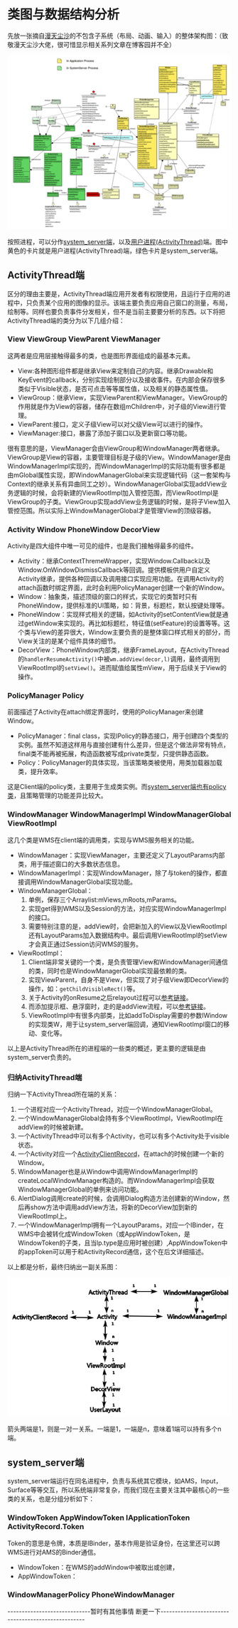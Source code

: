 # 类图与数据结构分析

先放一张摘自[漫天尘沙](http://www.cnblogs.com/samchen2009/p/3364327.html)的不包含子系统（布局、动画、输入）的整体架构图：（致敬漫天尘沙大佬，很可惜显示相关系列文章在博客园并不全）


![大致架构](WindowManagerService架构概述.png)

按照进程，可以分作[system_server端](#system_server端)，以及[用户进程(ActivityThread)](#activitythread端)端。图中黄色的卡片就是用户进程(ActivityThread)端，绿色卡片是system_server端。

## ActivityThread端

区分的理由主要是，ActivityThread端应用开发者有权限使用，且运行于应用的进程中，只负责某个应用的图像的显示。该端主要负责应用自己窗口的测量，布局，绘制等。同样也要负责事件分发相关，但不是当前主要要分析的东西。以下将把ActivityThread端的类分为以下几组介绍：

### View ViewGroup ViewParent ViewManager

这两者是应用层接触得最多的类，也是图形界面组成的最基本元素。

* View:各种图形组件都是继承View来定制自己的内容。继承Drawable和KeyEvent的callback，分别实现绘制部分以及接收事件。在内部会保存很多类似于Visible状态，是否可点击等等属性值，以及相关的静态属性值。
* ViewGroup：继承View，实现ViewParent和ViewManager。ViewGroup的作用就是作为View的容器，储存在数组mChildren中，对子级的View进行管理。
* ViewParent:接口，定义子级View可以对父级View可以进行的操作。
* ViewManager:接口，暴露了添加子窗口以及更新窗口等功能。

很有意思的是，ViewManager会由ViewGroup和WindowManager两者继承。ViewGroup是View的容器，主要管理目标是子级的View。WindowManager是由WindowManagerImpl实现的，而WindowManagerImpl的实际功能有很多都是由mGlobal属性实现，即WindowManagerGlobal来实现逻辑代码（这一套架构与Context的继承关系有异曲同工之妙）。WindowManagerGlobal实现addView业务逻辑的时候，会将新建的ViewRootImpl加入管控范围，而ViewRootImpl是ViewGroup的子类。ViewGroup实现addView业务逻辑的时候，是将子View加入管控范围。所以实际上WindowManagerGlobal才是管理View的顶级容器。

### Activity Window PhoneWindow DecorView

Activity是四大组件中唯一可见的组件，也是我们接触得最多的组件。

* Activity：继承ContextThremeWrapper，实现Window.Callback以及Window.OnWindowDismissCallback等回调。提供模板供用户自定义Activity继承，提供各种回调以及调用接口实现应用功能。在调用Activity的attach函数时绑定界面，此时会利用PolicyManager创建一个新的Window。
* Window：抽象类，描述顶级的窗口的样式，实现它的类暂时只有PhoneWindow，提供标准的UI策略，如：背景，标题栏，默认按键处理等。
* PhoneWindow：实现样式相关的逻辑，如Activity的setContentView就是通过getWindow来实现的。再比如标题栏，特征值(setFeature)的设置等等。这个类与View的差异很大，Window主要负责的是整体窗口样式相关的部分，而View关注的是某个组件具体的细节。
* DecorView：PhoneWindow内部类，继承FrameLayout，在ActivityThread的`handlerResumeActivity()`中被`wm.addView(decor,l)`调用，最终调用到ViewRootImpl的`setView()`。进而赋值给属性mView，用于后续关于View的操作。

### PolicyManager Policy 

前面描述了Activity在attach绑定界面时，使用的PolicyManager来创建Window。

* PolicyManager：final class，实现IPolicy的静态接口，用于创建四个类型的实例。虽然不知道这样用与直接创建有什么差异，但是这个做法非常有特点，final类不能再被拓展，构造函数被写成private类型，只提供静态函数。
* Policy：PolicyManager的具体实现，当该策略类被使用，用类加载器加载类，提升效率。

这是Client端的policy类，主要用于生成类实例。而[system_server端也有policy类](#windowmanagerpolicy-phonewindowmanager)，且策略管理的功能差异比较大。

### WindowManager WindowManagerImpl WindowManagerGlobal ViewRootImpl

这几个类是WMS在client端的调用类，实现与WMS服务相关的功能。

* WindowManager：实现ViewManager，主要还定义了LayoutParams内部类，用于描述窗口的大多数状态信息。
* WindowManagerImpl：实现WindowManager，除了与token的操作，都直接调用WindowManagerGlobal实现功能。
* WindowManagerGlobal：
	1. 单例，保存三个Arraylist:mViews,mRoots,mParams。
	2. 实现get得到WMS以及Session的方法，对应实现WindowManagerImpl的接口。
	3. 需要特别注意的是，addView时，会把新加入的View以及ViewRootImpl还有LayoutParams加入数据结构中。最后调用ViewRootImpl的setView才会真正通过Session访问WMS的服务。
* ViewRootImpl：
	1. Client端非常关键的一个类，是负责管理View和WindowManager间通信的类，同时也是WindowManagerGlobal实现最依赖的类。
	2. 实现ViewParent，自身不是View，但实现了对子级View即DecorView的操作，如：`getChildVisibleRect()`等。
	3. 关于Activity的onResume之后relayout过程可以[参考链接](../../../ActivityManagerService/doc/Activity创建过程与window相关部分/Activity创建过程与window相关部分.md)。
	4. 而添加提示框、悬浮窗时，走的是addView流程，可以[参考链接](./添加悬浮窗流程.md)。
	5. ViewRootImpl中有很多内部类，比如addToDisplay需要的参数IWindow的实现类W，用于让system_server端回调，通知ViewRootImpl窗口的移动、变化等。

以上是ActivityThread所在的进程端的一些类的概述，更主要的逻辑是由system_server负责的。

### 归纳ActivityThread端

归纳一下ActivityThread所在端的关系：

1. 一个进程对应一个ActivityThread，对应一个WindowManagerGlobal。
2. 一个WindowManagerGlobal会持有多个ViewRootImpl，ViewRootImpl在addView的时候被新建。
3. 一个ActivityThread中可以有多个Activity，也可以有多个Activity处于visible状态。
4. 一个Activity对应一个[ActivityClientRecord](../../../ActivityManagerService/doc/chap2/chap2.md#ams-activit协作相关类)，在attach的时候创建一个新的Window。
5. WindowManager也是从Window中调用WindowManagerImpl的createLocalWindowManager构造的。而WindowManagerImpl会获取WindowManagerGlobal的单例来访问功能。
6. AlertDialog调用create的时候，会调用Dialog构造方法创建新的Window，然后再show方法中调用addView方法，将新的DecorView加到新的ViewRootImpl上。
7. 一个WindowManagerImpl拥有一个LayoutParams，对应一个IBinder，在WMS中会被转化成WindowToken（或AppWindowToken，是WindowToken的子类，且当lp.type是应用时被创建）,AppWindowToken中的appToken可以用于和ActivityRecord通信，这个在后文详细描述。

以上都是分析，最终归纳出一副关系图：

![关系图](./客户端关系图.PNG)

箭头两端是1，则是一对一关系。一端是1，一端是n，意味着1端可以持有多个n端。

## system_server端

system_server端运行在同名进程中，负责与系统其它模块，如AMS，Input，Surface等等交互，所以系统端非常复杂，而我们现在主要关注其中最核心的一些类的关系，也是分组分析如下：



### WindowToken AppWindowToken IApplicationToken ActivityRecord.Token

Token的意思是令牌，本质是IBinder，基本作用是验证身份，在这里还可以跨WMS进行对AMS的Binder通信。

* WindowToken：在WMS的addWindow中被取出或创建，
* AppWindowToken：

### WindowManagerPolicy PhoneWindowManager


-----------------------------暂时有其他事情  断更一下---------------------------------------------------
